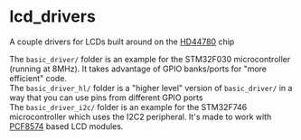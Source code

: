# lcd_drivers
A couple drivers for LCDs built around on the [HD44780](https://www.sparkfun.com/datasheets/LCD/HD44780.pdf) chip <br>

The `basic_driver/` folder is an example for the STM32F030 microcontroller (running at 8MHz). It takes advantage of GPIO banks/ports for "more efficient" code. <br>
The `basic_driver_hl/` folder is a "higher level" version of `basic_driver/` in a way that you can use pins from different GPIO ports <br>
The `basic_driver_i2c/` folder is an example for the STM32F746 microcontroller which uses the I2C2 peripheral. It's made to work with [PCF8574](https://www.ti.com/lit/ds/symlink/pcf8574.pdf?ts=1708409217795) based LCD modules.
